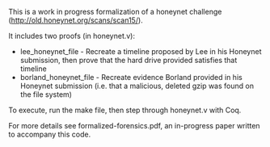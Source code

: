 This is a work in progress formalization of a honeynet challenge
(http://old.honeynet.org/scans/scan15/).

It includes two proofs (in honeynet.v):

* lee_honeynet_file - Recreate a timeline proposed by Lee in his Honeynet
  submission, then prove that the hard drive provided satisfies that timeline
* borland_honeynet_file - Recreate evidence Borland provided in his Honeynet
  submission (i.e. that a malicious, deleted gzip was found on the file
  system)

To execute, run the make file, then step through honeynet.v with Coq.

For more details see formalized-forensics.pdf, an in-progress paper written to
accompany this code.
